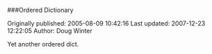 ###Ordered Dictionary

Originally published: 2005-08-09 10:42:16
Last updated: 2007-12-23 12:22:05
Author: Doug Winter

Yet another ordered dict.